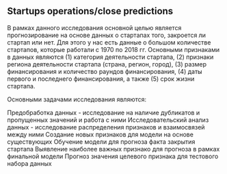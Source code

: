 ## Startups operations/close predictions
В рамках данного исследования основной целью является прогнозирование на основе данных о стартапах того, закроется ли стартап или нет. Для этого у нас есть данные о большом количестве стартапов, которые работали с 1970 по 2018 гг. Основными признаками в данных являются (1) категория деятельности стартапа, (2) признаки региона деятельности стартапа (страна, регион, город), (3) размер финансирования и количество раундов финансирования, (4) даты первого и последнего финансирования, а также (5) срок жизни стартапа.

Основными задачами исследования являются:

Предобработка данных - исследование на наличие дубликатов и пропущенных значений и работа с ними
Исследовательский анализ данных - исследование распределения признаков и взаимосвязей между ними
Создание новых признаков для модели на основе существующих
Обучение модели для прогноза факта закрытия стартапа
Выявление наиболее важных признако для прогноза в рамках финальной модели
Прогноз значения целевого признака для тестового набора данных
